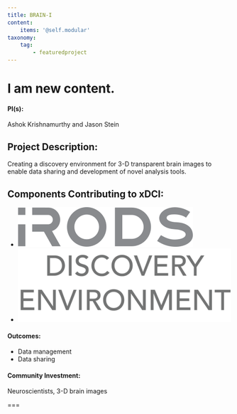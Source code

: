```yaml
---
title: BRAIN-I
content:
    items: '@self.modular'
taxonomy:
    tag:
        - featuredproject
---
```


# I am new content.

#### PI(s):   
Ashok Krishnamurthy and Jason Stein

## Project Description:  
Creating a discovery environment for 3-D transparent brain images to enable data sharing and development of novel analysis tools.

## Components Contributing to xDCI: 
* ![](irods_icon.png)
* ![](discovery_environment_logo.png)

#### Outcomes:
* Data management 
* Data sharing  

#### Community Investment:   
Neuroscientists, 3-D brain images

===